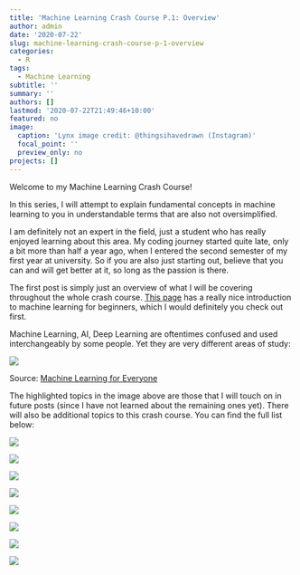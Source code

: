 ```yaml
---
title: 'Machine Learning Crash Course P.1: Overview'
author: admin
date: '2020-07-22'
slug: machine-learning-crash-course-p-1-overview
categories:
  - R
tags:
  - Machine Learning
subtitle: ''
summary: ''
authors: []
lastmod: '2020-07-22T21:49:46+10:00'
featured: no
image:
  caption: 'Lynx image credit: @thingsihavedrawn (Instagram)'
  focal_point: ''
  preview_only: no
projects: []
---
```


Welcome to my Machine Learning Crash Course! 

In this series, I will attempt to explain fundamental concepts in machine learning to you in understandable terms that are also not oversimplified. 

I am definitely not an expert in the field, just a student who has really enjoyed learning about this area. My coding journey started quite late, only a bit more than half a year ago, when I entered the second semester of my first year at university. So if you are also just starting out, believe that you can and will get better at it, so long as the passion is there. 

The first post is simply just an overview of what I will be covering throughout the whole crash course. [This page](https://vas3k.com/blog/machine_learning/) has a really nice introduction to machine learning for beginners, which I would definitely you check out first. 

Machine Learning, AI, Deep Learning are oftentimes confused and used interchangeably by some people. Yet they are very different areas of study: 

![](/ml-1/index_files/ml-1-overview.png)

Source: [Machine Learning for Everyone](https://vas3k.com/blog/machine_learning/)

The highlighted topics in the image above are those that I will touch on in future posts (since I have not learned about the remaining ones yet). There will also be additional topics to this crash course. You can find the full list below: 

![](/ml-1/index_files/list-1.png)

![](/ml-1/index_files/list-2.png)

![](/ml-1/index_files/list-3.png)

![](/ml-1/index_files/list-4.png)

![](/ml-1/index_files/list-5.png)

![](/ml-1/index_files/list-6.png)

![](/ml-1/index_files/list-7.png)

![](/ml-1/index_files/list-8.png)




